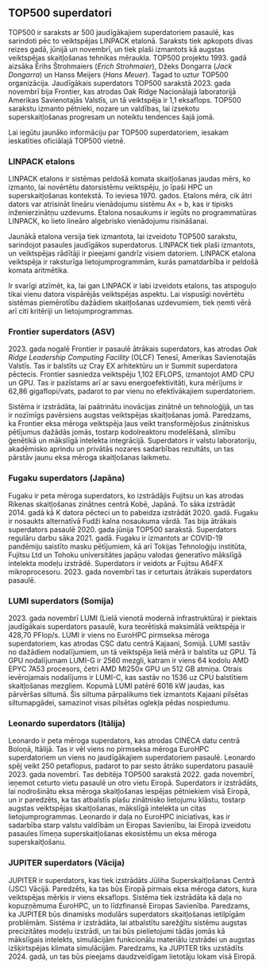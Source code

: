 ## TOP500 superdatori

TOP500 ir saraksts ar 500 jaudīgākajiem superdatoriem pasaulē, kas sarindoti pēc to veiktspējas LINPACK etalonā. 
Saraksts tiek apkopots divas reizes gadā, jūnijā un novembrī, un tiek plaši izmantots kā augstas veiktspējas skaitļošanas tehnikas mēraukla. 
TOP500 projektu 1993. gadā aizsāka Ērihs Štrohmaiers (*Erich Strohmaier*), Džeks Dongarra (*Jack Dongarra*) un Hanss Meijers (*Hans Meuer*). 
Tagad to uztur TOP500 organizācija. 
Jaudīgākais superdators TOP500 sarakstā 2023. gada novembrī bija Frontier, kas atrodas Oak Ridge Nacionālajā laboratorijā Amerikas Savienotajās Valstīs, 
un tā veiktspēja ir 1,1 eksaflops. TOP500 sarakstu izmanto pētnieki, nozare un valdības, 
lai izsekotu superskaitļošanas progresam un noteiktu tendences šajā jomā.

Lai iegūtu jaunāko informāciju par TOP500 superdatoriem, iesakam ieskatīties oficiālajā TOP500 vietnē.

### LINPACK etalons

LINPACK etalons ir sistēmas peldošā komata skaitļošanas jaudas mērs, ko izmanto, lai novērtētu datorsistēmu veiktspēju, 
jo īpaši HPC un superskaitļošanas kontekstā. To ieviesa 1970. gados. Etalons mēra, 
cik ātri dators var atrisināt lineāru vienādojumu sistēmu Ax = b, kas ir tipisks inženierzinātņu uzdevums. 
Etalona nosaukums ir iegūts no programmatūras LINPACK, ko lieto lineāro algebrisko vienādojumu risināšanai.

Jaunākā etalona versija tiek izmantota, lai izveidotu TOP500 sarakstu, sarindojot pasaules jaudīgākos superdatorus. 
LINPACK tiek plaši izmantots, un veiktspējas rādītāji ir pieejami gandrīz visiem datoriem. 
LINPACK etalona veiktspēja ir raksturīga lietojumprogrammām, kurās pamatdarbība ir peldošā komata aritmētika. 

Ir svarīgi atzīmēt, ka, lai gan LINPACK ir labi izveidots etalons, tas atspoguļo tikai vienu datora vispārējās veiktspējas aspektu. 
Lai vispusīgi novērtētu sistēmas piemērotību dažādiem skaitļošanas uzdevumiem, tiek ņemti vērā arī citi kritēriji un lietojumprogrammas.

### Frontier superdators (ASV)

2023. gada nogalē Frontier ir pasaulē ātrākais superdators, kas atrodas *Oak Ridge Leadership Computing Facility* (OLCF) Tenesī, Amerikas Savienotajās Valstīs. 
Tas ir balstīts uz Cray EX arhitektūru un ir Summit superdatora pēctecis. Frontier sasniedza veiktspēju 1,102 EFLOPS, 
izmantojot AMD CPU un GPU. Tas ir pazīstams arī ar savu energoefektivitāti, kura mērījums ir 62,86 gigaflopi/vats, padarot to par vienu no efektīvākajiem superdatoriem. 

Sistēma ir izstrādāta, lai paātrinātu inovācijas zinātnē un tehnoloģijā, un tas ir nozīmīgs pavērsiens augstas veiktspējas skaitļošanas jomā. 
Paredzams, ka Frontier eksa mēroga veiktspēja ļaus veikt transformējošus zinātniskus pētījumus dažādās jomās, tostarp kodolreaktoru modelēšanā, 
slimību ģenētikā un mākslīgā intelekta integrācijā. 
Superdators ir valstu laboratoriju, akadēmisko aprindu un privātās nozares sadarbības rezultāts, un tas pārstāv jaunu eksa mēroga skaitļošanas laikmetu.

### Fugaku superdators (Japāna)

Fugaku ir peta mēroga superdators, ko izstrādājis Fujitsu un kas atrodas Rikenas skaitļošanas zinātnes centrā Kobē, Japānā. To sāka izstrādāt 2014. gadā 
kā K datora pēcteci un to pabeidza izstrādāt 2020. gadā. Fugaku ir nosaukts alternatīvā Fudži kalna nosaukuma vārdā. 
Tas bija ātrākais superdators pasaulē 2020. gada jūnija TOP500 sarakstā. Superdators regulāru darbu sāka 2021. gadā. 
Fugaku ir izmantots ar COVID-19 pandēmiju saistīto masku pētījumiem, kā arī Tokijas Tehnoloģiju institūta, Fujitsu Ltd un Tohoku universitātes japāņu valodas 
ģeneratīvo mākslīgā intelekta modeļu izstrādē. Superdators ir veidots ar Fujitsu A64FX mikroprocesoru. 2023. gada novembrī tas ir ceturtais ātrākais superdators pasaulē.

### LUMI superdators (Somija)

2023. gada novembrī LUMI (Lielā vienotā modernā infrastruktūra) ir piektais jaudīgākais superdators pasaulē, kura teorētiskā maksimālā veiktspēja ir 428,70 PFlop/s. 
LUMI ir viens no EuroHPC pirmseksa mēroga superdatoriem, kas atrodas CSC datu centrā Kajaani, Somijā.
LUMI sastāv no dažādiem nodalījumiem, un tā veiktspēja lielā mērā ir balstīta uz GPU. Tā GPU nodalījumam LUMI-G ir 2560 mezgli, katram ir viens 64 kodolu AMD EPYC 7A53 procesors, četri AMD MI250x GPU un 512 GB atmiņa. Otrais ievērojamais nodalījums ir LUMI-C, kas sastāv no 1536 uz CPU balstītiem skaitļošanas mezgliem. 
Kopumā LUMI patērē 6016 kW jaudas, kas pārvēršas siltumā. Šis siltuma pārpalikums tiek izmantots Kajaani pilsētas siltumapgādei, samazinot visas pilsētas oglekļa pēdas nospiedumu.

### Leonardo superdators (Itālija)

Leonardo ir peta mēroga superdators, kas atrodas CINECA datu centrā Boloņā, Itālijā. Tas ir vēl viens no pirmseksa mēroga EuroHPC superdatoriem un viens no 
jaudīgākajiem superdatoriem pasaulē. Leonardo spēj veikt 250 petaflopus, padarot to par sesto ātrāko superdatoru pasaulē 2023. gada novembrī. 
Tas debitēja TOP500 sarakstā 2022. gada novembrī, ieņemot ceturto vietu pasaulē un otro vietu Eiropā. Superdators ir izstrādāts, lai nodrošinātu eksa mēroga 
skaitļošanas iespējas pētniekiem visā Eiropā, un ir paredzēts, ka tas atbalstīs plašu zinātnisko lietojumu klāstu, tostarp augstas veiktspējas skaitļošanas, 
mākslīgā intelekta un citas lietojumprogrammas. Leonardo ir daļa no EuroHPC iniciatīvas, kas ir sadarbība starp valstu valdībām un Eiropas Savienību, 
lai Eiropā izveidotu pasaules līmeņa superskaitļošanas ekosistēmu un eksa mēroga superskaitļošanu.

### JUPITER superdators (Vācija)

JUPITER ir superdators, kas tiek izstrādāts Jūliha Superskaitļošanas Centrā (JSC) Vācijā. Paredzēts, ka tas būs Eiropā pirmais eksa mēroga dators, 
kura veiktspējas mērķis ir viens eksaflops. Sistēma tiek izstrādāta kā daļa no kopuzņēmuma EuroHPC, un to līdzfinansē Eiropas Savienība. 
Paredzams, ka JUPITER būs dinamisks modulārs superdators skaitļošanas ietilpīgām problēmām. Sistēma ir izstrādāta, lai atbalstītu sarežģītu 
sistēmu augstas precizitātes modeļu izstrādi, un tai būs pielietojumi tādās jomās kā mākslīgais intelekts, simulācijām funkcionālu materiālu izstrādei 
un augstas izšķirtspējas klimata simulācijām. Paredzams, ka JUPITER tiks uzstādīts 2024. gadā, un tas būs pieejams daudzveidīgam lietotāju lokam visā Eiropā. 

